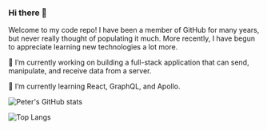 ### Hi there 👋

Welcome to my code repo! I have been a member of GitHub for many years, but never really thought of populating it much. More recently, I have begun to appreciate learning new technologies a lot more.

🔭 I’m currently working on building a full-stack application that can send, manipulate, and receive data from a server.

🌱 I’m currently learning React, GraphQL, and Apollo.

![Peter's GitHub stats](https://github-readme-stats.vercel.app/api?username=narnian12&show_icons=true&theme=tokyonight&hide=stars,prs,contribs)

![Top Langs](https://github-readme-stats.vercel.app/api/top-langs/?username=narnian12&layout=compact&theme=tokyonight&exclude_repo=CKJM_DI,apollographql_fullstack_tutorial)


<!--
**Narnian12/narnian12** is a ✨ _special_ ✨ repository because its `README.md` (this file) appears on your GitHub profile.

Here are some ideas to get you started:

- 🔭 I’m currently working on ...
- 🌱 I’m currently learning ...
- 👯 I’m looking to collaborate on ...
- 🤔 I’m looking for help with ...
- 💬 Ask me about ...
- 📫 How to reach me: ...
- 😄 Pronouns: ...
- ⚡ Fun fact: ...
-->
